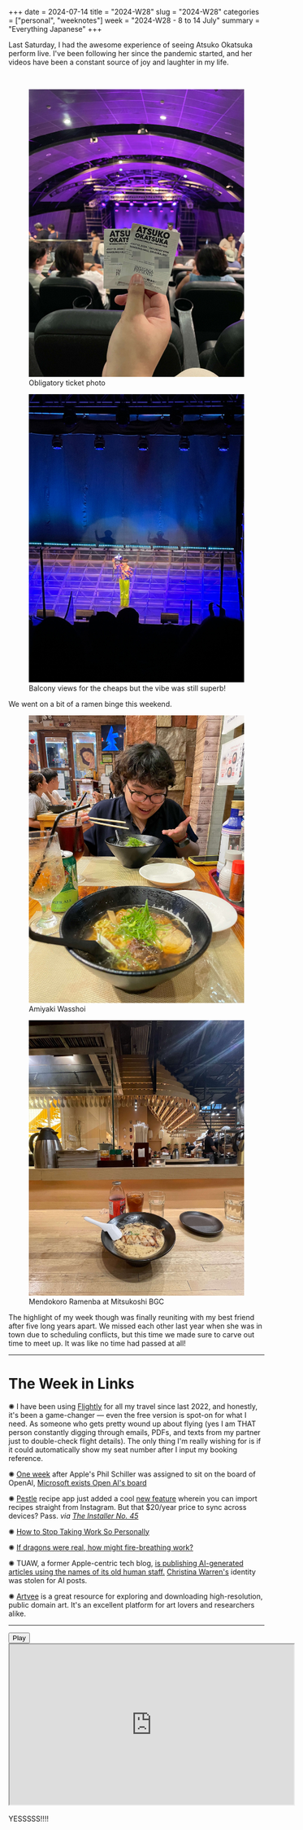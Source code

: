 +++
date = 2024-07-14
title = "2024-W28"
slug = "2024-W28"
categories = ["personal", "weeknotes"]
week = "2024-W28 - 8 to 14 July"
summary = "Everything Japanese"
+++

Last Saturday, I had the awesome experience of seeing Atsuko Okatsuka perform live. I've been following her since the pandemic started, and her videos have been a constant source of joy and laughter in my life.

<br>
<div class="container">
  <div class="twocol">
    <figure class="sbs">
<img src="atsuko-tickets.jpg" alt="Picture of tickets" data-action="zoom">
<figcaption>Obligatory ticket photo<br>
</figcaption>
</figure>
  <figure class="sbs">
<img src="atsuko-okatsuka.jpg" alt="Atsuko Okatsuka balcony view" data-action="zoom">
<figcaption>Balcony views for the cheaps but the vibe was still superb!<br>
</figcaption>
</div>
</div>

We went on a bit of a ramen binge this weekend.
<br>
<div class="container">
  <div class="twocol">
    <figure class="sbs">
<img src="amiyaki-wasshoi.jpg" alt="Amiyaki Wasshoi Ramen" data-action="zoom">
<figcaption>Amiyaki Wasshoi<br>
</figcaption>
</figure>
  <figure class="sbs">
<img src="mendokoro-ramenba.jpg" alt="Mendokoro Ramenba" data-action="zoom">
<figcaption>Mendokoro Ramenba at Mitsukoshi BGC<br>
</figcaption>
</div>
</div>

The highlight of my week though was finally reuniting with my best friend after five long years apart. We missed each other last year when she was in town due to scheduling conflicts, but this time we made sure to carve out time to meet up. It was like no time had passed at all!

---

# The Week in Links

✺ I have been using [Flightly](https://apps.apple.com/us/app/flighty-live-flight-tracker/id1358823008) for all my travel since last 2022, and honestly, it's been a game-changer — even the free version is spot-on for what I need. As someone who gets pretty wound up about flying (yes I am THAT person constantly digging through emails, PDFs, and texts from my partner just to double-check flight details). The only thing I'm really wishing for is if it could automatically show my seat number after I input my booking reference.

✺ [One week](https://krabf.com/weeknotes/weeknotes27/#:~:text=%20Phil%20Schiller%2C%20the%20head%20of%20Apple’s%20App%20Store%20and%20its%20former%20marketing%20chief%2C%20joins%20OpenAI%20boardas%20“observer”.) after Apple's Phil Schiller was assigned to sit on the board of OpenAl, [Microsoft exists Open Al's board](https://www.patentlyapple.com/2024/07/one-week-after-apples-phil-schiller-was-assigned-to-sit-on-the-board-of-openai-microsoft-exists-open-ais-board.html/?ref=krabf.com)

✺ [Pestle](https://pestlechef.app/?ref=krabf.com) recipe app just added a cool [new feature](https://pestlechef.app/blog/save-recipes-from-instagram/?ref=krabf.com) wherein you can import recipes straight from Instagram. But that $20/year price to sync across devices? Pass. *via [The Installer No. 45](https://www.theverge.com/24197282/cmf-phone-1-diggnation-galaxy-ring-installer-newsletter?ref=krabf.com)*

✺ [How to Stop Taking Work So Personally](https://hbr.org/2023/10/how-to-stop-taking-work-so-personally?ref=krabf.com)

✺ [If dragons were real, how might fire-breathing work?](https://theconversation.com/house-of-the-dragon-if-dragons-were-real-how-might-fire-breathing-work-232777)

✺ TUAW, a former Apple-centric tech blog, [is publishing AI-generated articles using the names of its old human staff.](https://www.404media.co/a-beloved-tech-blog-tuaw-is-now-publishing-ai-articles-under-the-names-of-its-old-human-staff?ref=krabf.com) [Christina Warren's](https://mastodon.social/@film_girl/112758216249922551) identity was stolen for AI posts.

✺ [Artvee](https://artvee.com/?ref=krabf.com) is a great resource for exploring and downloading high-resolution, public domain art. It's an excellent platform for art lovers and researchers alike.

---

<lite-youtube videoid="mSlZKdApob0" style="background-image: url(&quot;https://i.ytimg.com/vi/mSlZKdApob0/hqdefault.jpg&quot;);" class="lyt-activated"><button type="button" class="lty-playbtn"><span class="lyt-visually-hidden">Play</span></button><iframe width="560" height="315" title="Play" allow="accelerometer; autoplay; encrypted-media; gyroscope; picture-in-picture" allowfullscreen="" src="https://www.youtube-nocookie.com/embed/mSlZKdApob0?autoplay"></iframe></lite-youtube>

YESSSSS!!!!